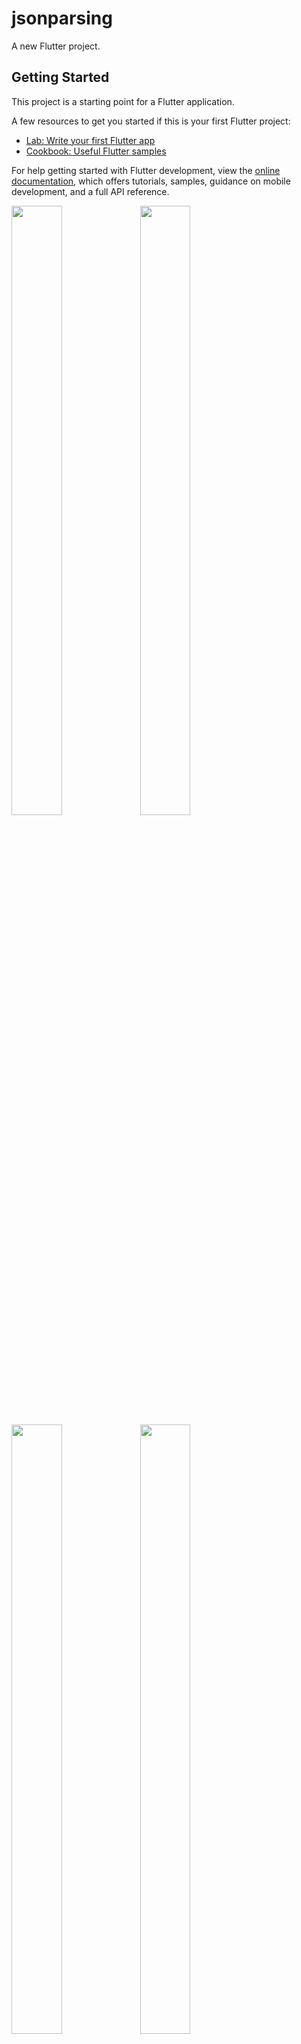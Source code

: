 # jsonparsing

A new Flutter project.

## Getting Started

This project is a starting point for a Flutter application.

A few resources to get you started if this is your first Flutter project:

- [Lab: Write your first Flutter app](https://docs.flutter.dev/get-started/codelab)
- [Cookbook: Useful Flutter samples](https://docs.flutter.dev/cookbook)

For help getting started with Flutter development, view the
[online documentation](https://docs.flutter.dev/), which offers tutorials,
samples, guidance on mobile development, and a full API reference.
<p>
<img src="https://github.com/userravina/jsonparsing/assets/120082785/e31acaa7-ce5a-4622-828f-fed3873783f5" height="50%" width="40%">
<img src="https://github.com/userravina/jsonparsing/assets/120082785/722faced-b259-4875-95cc-ad24759f17e5" height="50%" width="40%">
<img src="https://github.com/userravina/jsonparsing/assets/120082785/6015f3af-1acd-4906-963a-2fac7d0b33ff" height="50%" width="40%">
<img src="https://github.com/userravina/jsonparsing/assets/120082785/c1927e2a-c101-4fc2-a030-b8a91ce6f22e" height="50%" width="40%">
<img src="https://github.com/userravina/jsonparsing/assets/120082785/f4a64503-640c-4b3a-81d9-44d124393ba5" height="50%" width="40%">
<img src="https://github.com/userravina/jsonparsing/assets/120082785/cf9f665f-6d9d-415a-b897-17dab17753a0" height="50%" width="40%">
</p>
Uploading WhatsApp Video 2023-05-25 at 10.12.23.mp4…

